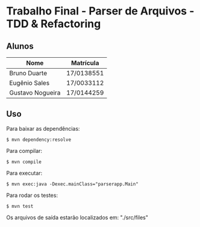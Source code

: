# Trabalho Final - Parser de Arquivos - TDD & Refactoring

## Alunos

|Nome            |Matrícula |
|----------------|----------|
|Bruno Duarte    |17/0138551|
|Eugênio Sales   |17/0033112|
|Gustavo Nogueira|17/0144259|

## Uso

Para baixar as dependências:

```
$ mvn dependency:resolve
```

Para compilar:

```
$ mvn compile
```

Para executar:

```
$ mvn exec:java -Dexec.mainClass="parserapp.Main"
```

Para rodar os testes:

```
$ mvn test
```

Os arquivos de saída estarão localizados em: "./src/files"